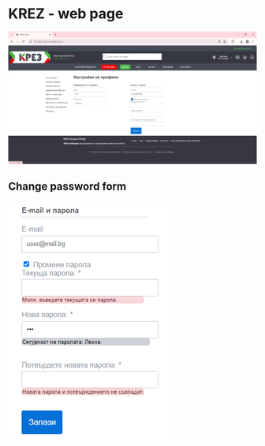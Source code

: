 # KREZ - web page
![alt text](./images/image-2.png)

## Change password form
![alt text](./images/image-1.png)
